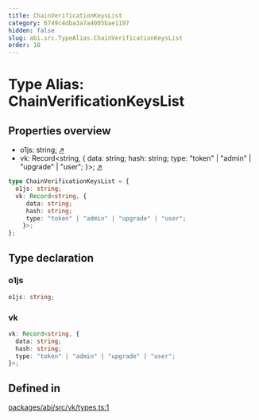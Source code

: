 ```yaml
---
title: ChainVerificationKeysList
category: 6749c4dba3a7a4005bae1197
hidden: false
slug: abi.src.TypeAlias.ChainVerificationKeysList
order: 10
---
```


# Type Alias: ChainVerificationKeysList

## Properties overview

- o1js:  string; [↗](#o1js)
- vk:  Record<string, {
  data: string;
  hash: string;
  type: "token" | "admin" | "upgrade" | "user";
}>; [↗](#vk)

```ts
type ChainVerificationKeysList = {
  o1js: string;
  vk: Record<string, {
     data: string;
     hash: string;
     type: "token" | "admin" | "upgrade" | "user";
    }>;
};
```

## Type declaration

### o1js

```ts
o1js: string;
```

### vk

```ts
vk: Record<string, {
  data: string;
  hash: string;
  type: "token" | "admin" | "upgrade" | "user";
}>;
```

## Defined in

[packages/abi/src/vk/types.ts:1](https://github.com/zkcloudworker/minatokens-lib/blob/main/packages/abi/src/vk/types.ts#L1)
